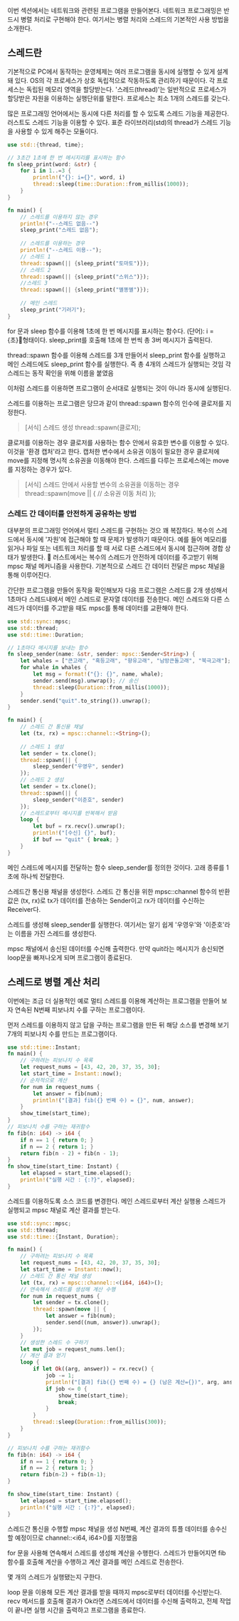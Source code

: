 이번 섹션에서는 네트워크와 관련된 프로그램을 만들어본다.
네트워크 프로그래밍은 반드시 병렬 처리로 구현해야 한다.
여기서는 병렬 처리와 스레드의 기본적인 사용 방법을 소개한다.

## 스레드란
기본적으로 PC에서 동작하는 운영체제는 여러 프로그램을 동시에 실행할 수 있게 설계돼 있다.
OS의 각 프로세스가 상호 독립적으로 작동하도록 관리하기 때문이다. 각 프로세스는 독립된 메모리 영역을 할당받는다. '스레드(thread)'는 일반적으로 프로세스가 할당받은 자원을 이용하는 실행단위를 말한다.
프로세스는 최소 1개의 스레드를 갖는다.

많은 프로그래밍 언어에서는 동시에 다른 처리를 할 수 있도록 스레드 기능을 제공한다. 러스트도 스레드 기능을 이용할 수 있다. 표준 라이브러리(std)의 thread가 스레드 기능을 사용할 수 있게 해주는 모듈이다.

```rust
use std::{thread, time};

// 3초간 1초에 한 번 메시지리를 표시하는 함수
fn sleep_print(word: &str) {
	for i in 1..=3 {
		println!("{}: i={}", word, i)
		thread::sleep(time::Duration::from_millis(1000));
	}
}

fn main() {
	// 스레드를 이용하지 않는 경우
	println!("--스레드 없음--")
	sleep_print("스레드 없음");
	
	// 스레드를 이용하는 경우
	println!("--스레드 이용--");
	// 스레드 1
	thread::spawn(|| {sleep_print("토마토")});
	// 스레드 2
	thread::spawn(|| {sleep_print("스위스")});
	//스레드 3
	thread::spawn(|| {sleep_print("별똥별")});
	
	// 메인 스레드
	sleep_print("기러기");
}
```
for 문과 sleep 함수를 이용해 1초에 한 번 메시지를 표시하는 함수다.
(단어): i = {초}형태이다.
sleep_print를 호출해 1초에 한 번씩 총 3버 메시지가 출력된다.

thread::spawn 함수를 이용해 스레드를 3개 만들어서 sleep_print 함수를 실행하고 메인 스레드에도 sleep_print 함수를 실행한다. 즉 총 4개의 스레드가 실행되는 것임 각 스레드는 동작 확인을 위해 이름을 붙였음

이처럼 스레드를 이용하면 프로그램이 순서대로 실행되는 것이 아니라 동시에 실행된다.

스레드를 이용하는 프로그램은 당므과 같이 thread::spawn 함수의 인수에 클로저를 지정한다.

> \[서식] 스레드 생성
> thread::spawn(클로저);

클로저를 이용하는 경우 클로저를 사용하는 함수 안에서 유효한 변수를 이용할 수 있다.
이것을 '환경 캡처'라고 한다. 캡처한 변수에서 소유권 이동이 필요한 경우 클로저에 move를 지정해 명시적 소유권을 이동해야 한다.
스레드를 다루는 프로세스에는 move를 지정하는 경우가 있다.
> \[서식] 스레드 안에서 사용할 변수의 소유권을 이동하는 경우
> thread::spawn(move || { 
> // 소유권 이동 처리
> });

### 스레드 간 데이터를 안전하게 공유하는 방법
대부분의 프로그래밍 언어에서 멀티 스레드를 구현하는 것으 꽤 복잡하다. 복수의 스레드에서 동시에 '자원'에 접근해야 할 때 문제가 발생하기 때문이다. 예를 들어 메모리를 읽거나 파일 또는 네트워크 처리를 할 때 서로 다른 스레드에서 동시에 접근하며 경합 상태가 발생한다.

러스트에서는 복수의 스레드가 안전하게 데이터를 주고받기 위해 mpsc 채널 메커니즘을 사용한다.
기본적으로 스레드 간 데이터 전달은 mpsc 채널을 통해 이루어진다.

간단한 프로그램을 만들어 동작을 확인해보자
다음 프로그램은 스레드를 2개 생성해서 1초마다 스레드내에서 메인 스레드로 문자열 데이터를 전송한다.
메인 스레드와 다른 스레드가 데이터를 주고받을 때도 mpsc를 통해 데이터를 교환해야 한다.

```rust
use std::sync::mpsc;
use std::thread;
use std::time::Duration;

// 1초마다 메시지를 보내는 함수
fn sleep_sender(name: &str, sender: mpsc::Sender<String>) {
	let whales = ["큰고래", "혹등고래", "향유고래", "남방큰돌고래", "북극고래"];
	for whale in whales {
		let msg = format!("{}: {}", name, whale);
		sender.send(msg).unwrap(); // 송신
		thread::sleep(Duration::from_millis(1000));
	}
	sender.send("quit".to_string()).unwrap();
}

fn main() {
	// 스레드 간 통신용 채널
	let (tx, rx) = mpsc::channel::<String>();
	
	// 스레드 1 생성
	let sender = tx.clone();
	thread::spawn(|| {
		sleep_sender("우영우", sender)
	});
	// 스레드 2 생성
	let sender = tx.clone();
	thread::spawn(|| {
		sleep_sender("이준호", sender)
	});
	// 스레드로부터 메시지를 반복해서 받음
	loop {
		let buf = rx.recv().unwrap();
		println!("[수신] {}", buf);
		if buf == "quit" { break; }
	}
}
```

메인 스레드에 메시지를 전달하는 함수 sleep_sender를 정의한 것이다. 고래 종류를 1초에 하나씩 전달한다.

스레드간 통신용 채널을 생성한다.
스레드 간 통신을 위한 mpsc::channel 함수의
반환 값은 (tx, rx)로 tx가 데이터를 전송하는 Sender이고 rx가 데이터를 수신하는 Receiver다.

스레드를 생성해 sleep_sender를 실행한다. 여기서는 알기 쉽게 '우영우'와 '이준호'라는 이름을 가진 스레드를 생성한다.

mpsc 채널에서 송신된 데이터를 수신해 출력한다. 만약 quit라는 메시지가 송신되면 loop문을 빠져나오게 되며 프로그램이 종료된다.

## 스레드로 병렬 계산 처리
이번에는 조금 더 실용적인 예로 멀티 스레드를 이용해 계산하는 프로그램을 만들어 보자
연속된 N번째 피보나치 수를 구하는 프로그램이다.

먼저 스레드를 이용하지 않고 답을 구하는 프로그램을 만든 뒤 해당 소스를 변경해 보기
7개의 피보나치 수를 만드는 프로그램이다.

```rust
use std::time::Instant;
fn main() {
	// 구하려는 피보나치 수 목록
	let request_nums = [43, 42, 20, 37, 35, 30];
	let start_time = Instant::now();
	// 순차적으로 계산
	for num in request_nums {
		let answer = fib(num);
		println!("[결과] fib({} 번째 수) = {}", num, answer);
	}
	show_time(start_time);
}
// 피보나치 수를 구하는 재귀함수
fn fib(n: i64) -> i64 {
	if n == 1 { return 0; }
	if n == 2 { return 1; }
	return fib(n - 2) + fib(n - 1);
}
fn show_time(start_time: Instant) {
	let elapsed = start_time.elapsed();
	println!("실행 시간 : {:?}", elapsed);
}
```

스레드를 이용하도록 소스 코드를 변경한다.
메인 스레드로부터 계산 실행용 스레드가 실행되고 mpsc 채널로 계산 결과를 받는다.

```rust
use std::sync::mpsc;
use std::thread;
use std::time::{Instant, Duration};

fn main() {
	// 구하려는 피보나치 수 목록
	let request_nums = [43, 42, 20, 37, 35, 30];
	let start_time = Instant::now();
	// 스레드 간 통신 채널 생성
	let (tx, rx) = mpsc::channel::<(i64, i64)>();
	// 연속해서 스레드를 생성해 계산 수행
	for num in request_nums {
		let sender = tx.clone();
		thread::spawn(move || {
			let answer = fib(num);
			sender.send((num, answer)).unwrap();
		});
	}
	// 생성한 스레드 수 구하기
	let mut job = request_nums.len();
	// 계산 결과 얻기
	loop {
		if let Ok((arg, answer)) = rx.recv() {
			job -= 1;
			println!("[결과] fib({} 번째 수) = {} (남은 계산={})", arg, answer, job);
			if job <= 0 {
				show_time(start_time);
				break;
			}
		}
		thread::sleep(Duration::from_millis(300));
	}
}

// 피보나치 수를 구하는 재귀함수
fn fib(n: i64) -> i64 {
	if n == 1 { return 0; }
	if n == 2 { return 1; }
	return fib(n-2) + fib(n-1);
}

fn show_time(start_time: Instant) {
	let elapsed = start_time.elapsed();
	println!("실행 시간 : {:?}", elapsed);
}
```

스레드간 통신을 수행할 mpsc 채널을 생성
N번째, 계산 결과의 튜플 데이터를 송수신할 예정이므로 channel::\<i64, i64>()를 지정했음

for 문을 사용해 연속해서 스레드를 생성해 계산을 수행한다.
스레드가 만들어지면 fib 함수를 호출해 계산을 수행하고 계산 결과를 메인 스레드로 전송한다.

몇 개의 스레드가 실행됐는지 구한다.

loop 문을 이용해 모든 계산 결과를 받을 때까지 mpsc로부터 데이터를 수신받는다. recv 메서드를 호출해 결과가 Ok라면 스레드에서 데이터를 수신해 출력하고, 전체 작업이 끝나면 실행 시간을 출력하고 프로그램을 종료한다.